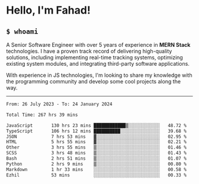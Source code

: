 <h1>Hello, I'm Fahad!</h1>

<h2><code>$ whoami</code></h2>

A Senior Software Engineer with over 5 years of experience in **MERN Stack** technologies. I have a proven track record of delivering high-quality solutions, including implementing real-time tracking systems, optimizing existing system modules, and integrating third-party software applications.

With experience in JS technologies, I'm looking to share my knowledge with the programming community and develop some cool projects along the way.

---

<!--START_SECTION:waka-->

```txt
From: 26 July 2023 - To: 24 January 2024

Total Time: 267 hrs 39 mins

JavaScript       130 hrs 23 mins ████████████▒░░░░░░░░░░░░   48.72 %
TypeScript       106 hrs 12 mins ██████████░░░░░░░░░░░░░░░   39.68 %
JSON             7 hrs 53 mins   ▓░░░░░░░░░░░░░░░░░░░░░░░░   02.95 %
HTML             5 hrs 55 mins   ▓░░░░░░░░░░░░░░░░░░░░░░░░   02.21 %
Other            3 hrs 55 mins   ▒░░░░░░░░░░░░░░░░░░░░░░░░   01.46 %
SCSS             3 hrs 48 mins   ▒░░░░░░░░░░░░░░░░░░░░░░░░   01.43 %
Bash             2 hrs 51 mins   ▒░░░░░░░░░░░░░░░░░░░░░░░░   01.07 %
Python           2 hrs 9 mins    ▒░░░░░░░░░░░░░░░░░░░░░░░░   00.80 %
Markdown         1 hr 33 mins    ░░░░░░░░░░░░░░░░░░░░░░░░░   00.58 %
Ezhil            53 mins         ░░░░░░░░░░░░░░░░░░░░░░░░░   00.33 %
```

<!--END_SECTION:waka-->

<!--
**heyFahad/heyFahad** is a ✨ _special_ ✨ repository because its `README.md` (this file) appears on your GitHub profile.

Here are some ideas to get you started:

- 🔭 I’m currently working on ...
- 🌱 I’m currently learning ...
- 👯 I’m looking to collaborate on ...
- 🤔 I’m looking for help with ...
- 💬 Ask me about ...
- 📫 How to reach me: ...
- 😄 Pronouns: ...
- ⚡ Fun fact: ...
-->
